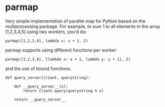 parmap
======

Very simple implementation of parallel map for Python based on the multiprocessing
package. For example, to sum 1 to all elements in the array [1,2,3,4,5] using two 
workers, you'd do:
```
parmap([1,2,3,4], lambda x: x + 1, 2)
```

parmap supports using different functions per worker:

```
parmap([1,2,3,4], [lambda x: x + 1, lambda y: y + 1], 2)
```

and the use of bound functions:
```
def query_server(client, querystring):
    
    def __query_server__(x):
        return client.query(querystring % x)

    return __query_server__
```

